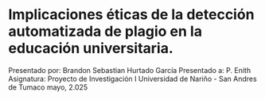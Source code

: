 # Implicaciones éticas de la detección automatizada de plagio en la educación universitaria.
Presentado por: Brandon Sebastian Hurtado García
Presentado a: P. Enith
Asignatura: Proyecto de Investigación I
Universidad de Nariño - San Andres de Tumaco 
mayo, 2.025
